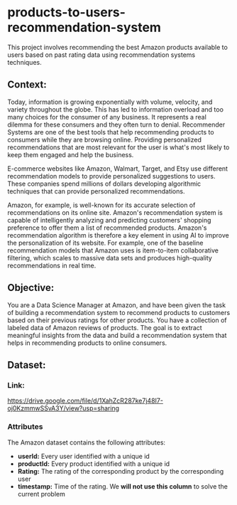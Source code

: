 # products-to-users-recommendation-system
This project involves recommending the best Amazon products available to users based on past rating data using recommendation systems techniques.

## **Context:**

Today, information is growing exponentially with volume, velocity, and variety throughout the globe. This has led to information overload and too many choices for the consumer of any business. It represents a real dilemma for these consumers and they often turn to denial. Recommender Systems are one of the best tools that help recommending products to consumers while they are browsing online. Providing personalized recommendations that are most relevant for the user is what's most likely to keep them engaged and help the business.

E-commerce websites like Amazon, Walmart, Target, and Etsy use different recommendation models to provide personalized suggestions to users. These companies spend millions of dollars developing algorithmic techniques that can provide personalized recommendations.

Amazon, for example, is well-known for its accurate selection of recommendations on its online site. Amazon's recommendation system is capable of intelligently analyzing and predicting customers' shopping preference to offer them a list of recommended products. Amazon's recommendation algorithm is therefore a key element in using AI to improve the personalization of its website. For example, one of the baseline recommendation models that Amazon uses is item-to-item collaborative filtering, which scales to massive data sets and produces high-quality recommendations in real time.

## **Objective:**

You are a Data Science Manager at Amazon, and have been given the task of building a recommendation system to recommend products to customers based on their previous ratings for other products. You have a collection of labeled data of Amazon reviews of products. The goal is to extract meaningful insights from the data and build a recommendation system that helps in recommending products to online consumers.

## **Dataset:**

### **Link:** 

https://drive.google.com/file/d/1XahZcR287ke7j48I7-oj0KzmmwSSvA3Y/view?usp=sharing

### **Attributes**

The Amazon dataset contains the following attributes:

- **userId:** Every user identified with a unique id
- **productId:** Every product identified with a unique id
- **Rating:** The rating of the corresponding product by the corresponding user
- **timestamp:** Time of the rating. We **will not use this column** to solve the current problem
